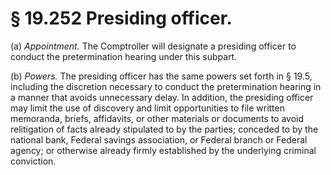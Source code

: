 # § 19.252   Presiding officer.

(a) *Appointment.* The Comptroller will designate a presiding officer to conduct the pretermination hearing under this subpart.


(b) *Powers.* The presiding officer has the same powers set forth in § 19.5, including the discretion necessary to conduct the pretermination hearing in a manner that avoids unnecessary delay. In addition, the presiding officer may limit the use of discovery and limit opportunities to file written memoranda, briefs, affidavits, or other materials or documents to avoid relitigation of facts already stipulated to by the parties; conceded to by the national bank, Federal savings association, or Federal branch or Federal agency; or otherwise already firmly established by the underlying criminal conviction.






